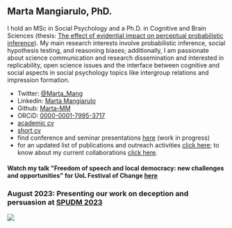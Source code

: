 ## Marta Mangiarulo, PhD.

I hold an MSc in Social Psychology and a Ph.D. in Cognitive and Brain Sciences (thesis: [The effect of evidential impact on perceptual probabilistic inference](http://eprints-phd.biblio.unitn.it/3564/)).
My main research interests involve probabilistic inference, social hypothesis testing, and reasoning biases; additionally, I am passionate about science communication and research dissemination and interested in replicability, open science issues and the interface between cognitive and social aspects in social psychology topics like intergroup relations and impression formation.

- Twitter: [@Marta_Mang](https://twitter.com/Marta_Mang)
- Linkedin: [Marta Mangiarulo](https://www.linkedin.com/in/martamangiarulo/)
- Github: [Marta-MM](https://github.com/Marta-MM)
- ORCiD: [0000-0001-7995-3717](https://orcid.org/0000-0001-7995-3717)
- [academic cv](https://docs.google.com/document/d/1ab_Rn5YIovstYFXoXLkGN7g2kjW4QRhC/edit?usp=sharing&ouid=102221533714302295080&rtpof=true&sd=true)
- [short cv](https://www.canva.com/design/DAEw7G4Wo-I/gevjcYDuRI0LvOJfhjnCbA/view?utm_content=DAEw7G4Wo-I&utm_campaign=designshare&utm_medium=link&utm_source=publishsharelink)
- find conference and seminar presentations [here](https://drive.google.com/drive/folders/1v1Dgm0gyAvfwGOgoejvUD270C1PXZYej?usp=sharing) (work in progress)
- for an updated list of publications and outreach activities [click here](about/publications_outreach.md); to know about my current collaborations [click here](about/collaborations.md).

#### Watch my talk "Freedom of speech and local democracy: new challenges and opportunities" for UoL Festival of Change [here](https://www.youtube.com/watch?v=1exYkznnXNg)
### August 2023: Presenting our work on deception and persuasion at [SPUDM 2023](https://spudm2023.com/)

<img src="https://tracker.metricool.com/c3po.jpg?hash=3d44f38cf6ccdb2b03df56dabb092035"/>

